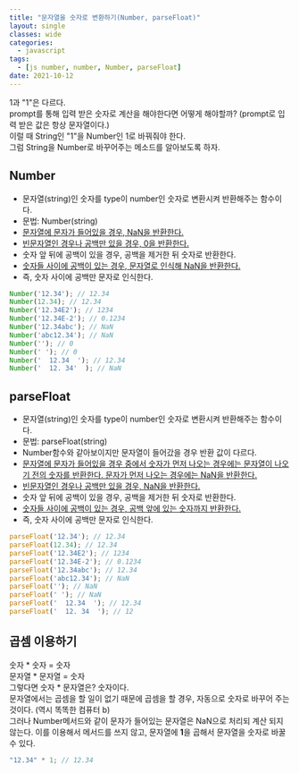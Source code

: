 ```yaml
---
title: "문자열을 숫자로 변환하기(Number, parseFloat)"
layout: single
classes: wide
categories:
  - javascript
tags:
  - [js number, number, Number, parseFloat]
date: 2021-10-12
---
```


1과 "1"은 다르다.  
prompt를 통해 입력 받은 숫자로 계산을 해야한다면 어떻게 해야할까? (prompt로 입력 받은 값은 항상 문자열이다.)  
이럴 때 String인 "1"을 Number인 1로 바꿔줘야 한다.  
그럼 String을 Number로 바꾸어주는 메소드를 알아보도록 하자.

## Number  
* 문자열(string)인 숫자를 type이 number인 숫자로 변환시켜 반환해주는 함수이다.
* 문법: Number(string)  
* <u>문자열에 문자가 들어있을 경우, NaN을 반환한다.</u>
* <u>빈문자열인 경우나 공백만 있을 경우, 0을 반환한다.</u>
* 숫자 앞 뒤에 공백이 있을 경우, 공백을 제거한 뒤 숫자로 반환한다.
* <u>숫자들 사이에 공백이 있는 경우, 문자열로 인식해 NaN을 반환한다.</u>
* 즉, 숫자 사이에 공백만 문자로 인식한다.

```javascript
Number('12.34'); // 12.34
Number(12.34); // 12.34
Number('12.34E2'); // 1234
Number('12.34E-2'); // 0.1234
Number('12.34abc'); // NaN
Number('abc12.34'); // NaN
Number(''); // 0
Number(' '); // 0
Number('  12.34  '); // 12.34
Number('  12. 34'  ); // NaN
```

## parseFloat     
* 문자열(string)인 숫자를 type이 number인 숫자로 변환시켜 반환해주는 함수이다.
* 문법: parseFloat(string)  
* Number함수와 같아보이지만 문자열이 들어갔을 경우 반환 값이 다르다.
* <u>문자열에 문자가 들어있을 경우 중에서 숫자가 먼저 나오는 경우에는 문자열이 나오기 전의 숫자를 반환한다. 문자가 먼저 나오는 경우에는 NaN을 반환한다.</u>
* <u>빈문자열인 경우나 공백만 있을 경우, NaN을 반환한다.</u>
* 숫자 앞 뒤에 공백이 있을 경우, 공백을 제거한 뒤 숫자로 반환한다.
* <u>숫자들 사이에 공백이 있는 경우, 공백 앞에 있는 숫자까지 반환한다.</u>
* 즉, 숫자 사이에 공백만 문자로 인식한다.

```javascript
parseFloat('12.34'); // 12.34
parseFloat(12.34); // 12.34
parseFloat('12.34E2'); // 1234
parseFloat('12.34E-2'); // 0.1234
parseFloat('12.34abc'); // 12.34
parseFloat('abc12.34'); // NaN
parseFloat(''); // NaN
parseFloat(' '); // NaN
parseFloat('  12.34  '); // 12.34
parseFloat('  12. 34  '); // 12
```

## 곱셈 이용하기
숫자 * 숫자 = 숫자  
문자열 * 문자열 = 숫자  
그렇다면 숫자 * 문자열은? 숫자이다.  
문자열에서는 곱셈을 할 일이 없기 때문에 곱셈을 할 경우, 자동으로 숫자로 바꾸어 주는 것이다. (역시 똑똑한 컴퓨터 b)  
그러나 Number메서드와 같이 문자가 들어있는 문자열은 NaN으로 처리되 계산 되지 않는다.
이를 이용해서 메서드를 쓰지 않고, 문자열에 **1**을 곱해서 문자열을 숫자로 바꿀 수 있다.

```javascript
"12.34" * 1; // 12.34
```